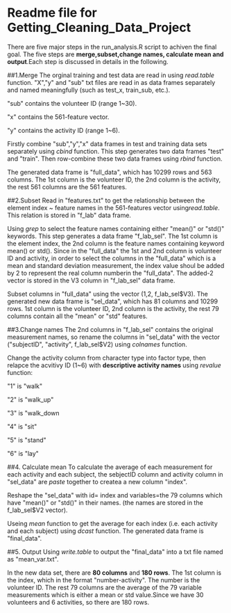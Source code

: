 # Readme file for Getting_Cleaning_Data_Project
There are five major steps in the run_analysis.R script to achiven the final goal. The five steps are **merge,subset,change names, calculate mean and output**.Each step is discussed in details in the following. 

##1.Merge
The orginal training and test data are read in using *read.table* function. "X","y" and "sub" txt files are read in as data frames separately and named meaningfully (such as test_x, train_sub, etc.).

"sub" contains the volunteer ID (range 1~30).

"x" contains the 561-feature vector.

"y" contains the activity ID (range 1~6).

Firstly combine "sub","y","x" data frames in test and training data sets separately using *cbind* function. This step generates two data frames "test" and "train". Then row-combine these two data frames using *rbind* function.

The generated data frame is "full_data", which has 10299 rows and 563 columns. The 1st column is the volunteer ID, the 2nd column is the activity, the rest 561 columns are the 561 features.

##2.Subset
Read in "features.txt" to get the relationship between the element index ~ feature names in the 561-features vector using*read.table*. This relation is stored in "f_lab" data frame.

Using *grep* to select the feature names containing either "mean()" or "std()" keywords. This step generates a data frame "f_lab_sel". The 1st column is the element index, the 2nd column is the feature names containing keyword mean() or std(). Since in the "full_data" the 1st and 2nd column is volunteer ID and activity, in order to select the columns in the "full_data" which is a mean and standard deviation measurement, the index value shoul be added by 2 to represent the real column numberin the "full_data". The added-2 vector is stored in the V3 column in "f_lab_sel" data frame.

Subset columns in "full_data" using the vector (1,2, f_lab_sel$V3). The generated new data frame is "sel_data", which has 81 columns and 10299 rows. 1st column is the volunteer ID, 2nd column is the activity, the rest 79 columns contain all the "mean" or "std" features.

##3.Change names
The 2nd columns in "f_lab_sel" contains the original measurement names, so rename the columns in "sel_data" with the vector ("subjectID", "activity", f_lab_sel$V2) using *colnames* function.

Change the activity column from character type into factor type, then relapce the acvitivy ID (1~6) with **descriptive activity names** using *revalue* function:

"1" is "walk"

"2" is "walk_up"

"3" is "walk_down

"4" is "sit"

"5" is "stand"

"6" is "lay"

##4. Calculate mean
To calculate the average of each measurement for each activity and each subject, the sebjectID column and activity column in "sel_data" are *paste* together to createa a new column "index".

Reshape the "sel_data" with id= index and variables=the 79 columns which have "mean()" or "std()" in their names. (the names are stored in the f_lab_sel$V2 vector). 

Useing *mean* function to get the average for each index (i.e. each activity and each subject) using *dcast* function. The generated data frame is "final_data".

##5. Output
Using *write.table* to output the "final_data" into a txt file named as "mean_var.txt".

In the new data set, there are **80 columns** and **180 rows**. The 1st column is the index, which in the format "number-activity". The number is the volunteer ID. The rest 79 columns are the average of the 79 variable measurements which is either a mean or std value.Since we have 30 volunteers and 6 activities, so there are 180 rows.  
